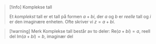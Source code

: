 
> [!info] Komplekse tall
>  
>  Et *komplekst* tall er et tall på formen
>  $a+bi$,
>  der $a$ og $b$ er *reelle* tall og $i$ er den imaginære enheten.
>  Ofte skriver vi $z = a+bi$.


> [!warning] Merk 
> Komplekse tall består av to deler: 
> $\text{Re}(a+bi) = a$, reell del
> $\text{Im}(a+bi)=b$, imaginær del
> 
